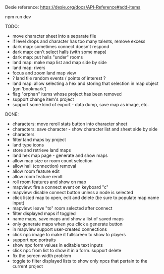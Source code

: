 
Dexie reference:
https://dexie.org/docs/API-Reference#add-items


npm run dev


TODO:
- move character sheet into a separate file
- if level drops and character has too many talents, remove excess
- dark map: sometimes connect doesn't respond
- dark map: can't select halls (with some maps)
- dark map: put halls "under" rooms
- land map: make map list and map side by side
- land map: rivers
- focus and zoom land map view
- ? land tile random events / points of interest ?
- land map: allow selecting a hex and storing that selection in map object (gm 'bookmark')
- flag "orphan" items whose project has been removed
- support change item's project
- support some kind of export - data dump, save map as image, etc.

DONE:
- characters: move reroll stats button into character sheet
- characters: save character - show character list and sheet side by side
- characters
- filter land maps by project
- land type icons
- store and retrieve land maps
- land hex map page - generate and show maps
- allow map size or room count selection
- allow hall (connection) removal
- allow room feature edit
- allow room feature reroll
- roll room features and show on map
- mapview: fire a connect event on keyboard "c"
- mapview: disable connect button unless a node is selected
- click listed map to open, edit and delete (be sure to populate map name input)
- mapview: leave "to" room selected after connect
- filter displayed maps if toggled
- name maps, save maps and show a list of saved maps
- only generate maps when you click a generate button
- in mapview support user-created connections
- click npc image to make it fullscreen to show to players
- support npc portraits
- show npc form values in editable text inputs
- click npc from list to show it in a form. support delete
- fix the screen width problem
- toggle to filter displayed lists to show only npcs that pertain to the current project
